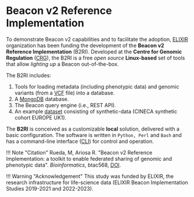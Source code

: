 # Beacon v2 Reference Implementation

To demonstrate Beacon v2 capabilities and to facilitate the adoption, [ELIXIR](https://elixir-europe.org) organization has been funding the development of the **Beacon v2 Reference Implementation** (B2RI). Developed at the **Centre for Genomic Regulation** ([CRG](https://www.crg.eu)), the B2RI is a free _open source_ **Linux-based** set of tools that allow _lighting up_ a Beacon out-of-the-box. 

The B2RI includes: 

  1. Tools for loading metadata (including phenotypic data) and genomic variants (from a [VCF](https://en.wikipedia.org/wiki/Variant_Call_Format) file) into a database. 
  2. A [MongoDB](https://www.mongodb.com) database.
  3. The Beacon query engine (i.e., REST API).
  4. An example [dataset](https://www.cineca-project.eu/cineca-synthetic-datasets) consisting of synthetic-data (CINECA synthetic cohort EUROPE UK1).

The **B2RI** is conceived as a customizable **local** solution, delivered with a basic configuration. The software is written in ```Python, Perl``` and ```Bash``` and has a command-line interface ([CLI](https://en.wikipedia.org/wiki/Command-line_interface)) for control and operation.

!!! Note "Citation"
    Rueda, M, Ariosa R. "Beacon v2 Reference Implementation: a toolkit to enable federated sharing of genomic and phenotypic data". _Bioinformatics_, btac568, [DOI](https://doi.org/10.1093/bioinformatics/btac568).

!!! Warning "Acknowledgement"
    This study was funded by ELIXIR, the research infrastructure for life-science data (ELIXIR Beacon Implementation Studies 2019-2021 and 2022-2023).
